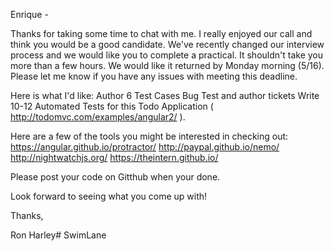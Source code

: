 Enrique -

Thanks for taking some time to chat with me. I really enjoyed our call and think you would be a good candidate. We've recently changed our interview process and we would like you to complete a practical. It shouldn't take you more than a few hours. We would like it returned by Monday morning (5/16). Please let me know if you have any issues with meeting this deadline.

Here is what I'd like:
Author 6 Test Cases
Bug Test and author tickets
Write 10-12 Automated Tests
for this Todo Application ( http://todomvc.com/examples/angular2/  ).

Here are a few of the tools you might be interested in checking out:
https://angular.github.io/protractor/ 
http://paypal.github.io/nemo/
http://nightwatchjs.org/
https://theintern.github.io/

Please post your code on Gitthub when your done.  

Look forward to seeing what you come up with!

Thanks,

Ron Harley# SwimLane
